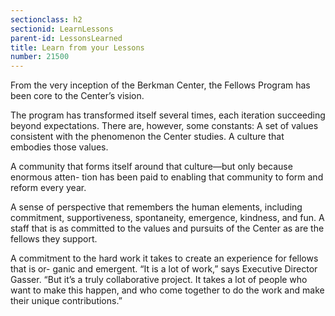 ```yaml
---
sectionclass: h2
sectionid: LearnLessons
parent-id: LessonsLearned
title: Learn from your Lessons
number: 21500
---
```

From the very inception of the Berkman Center, the Fellows Program has been core to the Center’s vision.

The program has transformed itself several times, each iteration succeeding beyond expectations. There are, however, some constants:
A set of values consistent with the phenomenon the Center studies. A culture that embodies those values.

A community that forms itself around that culture—but only because enormous atten- tion has been paid to enabling that community to form and reform every year.

A sense of perspective that remembers the human elements, including commitment, supportiveness, spontaneity, emergence, kindness, and fun.
A staff that is as committed to the values and pursuits of the Center as are the fellows they support.

A commitment to the hard work it takes to create an experience for fellows that is or- ganic and emergent. “It is a lot of work,” says Executive Director Gasser. “But it’s a truly collaborative project. It takes a lot of people who want to make this happen, and who come together to do the work and make their unique contributions.”